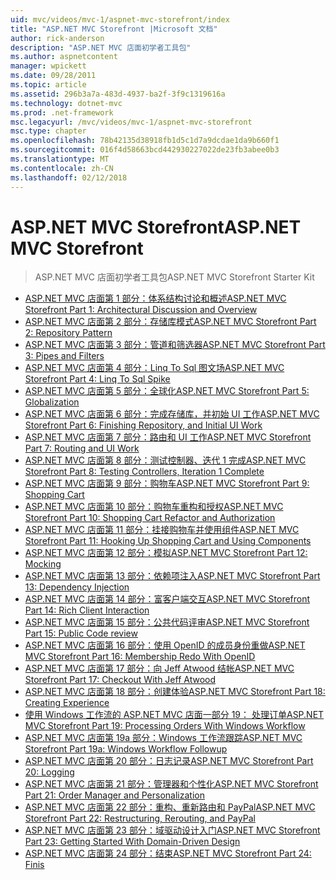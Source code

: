 ```yaml
---
uid: mvc/videos/mvc-1/aspnet-mvc-storefront/index
title: "ASP.NET MVC Storefront |Microsoft 文档"
author: rick-anderson
description: "ASP.NET MVC 店面初学者工具包"
ms.author: aspnetcontent
manager: wpickett
ms.date: 09/28/2011
ms.topic: article
ms.assetid: 296b3a7a-483d-4937-ba2f-3f9c1319616a
ms.technology: dotnet-mvc
ms.prod: .net-framework
msc.legacyurl: /mvc/videos/mvc-1/aspnet-mvc-storefront
msc.type: chapter
ms.openlocfilehash: 78b42135d38918fb1d5c1d7a9dcdae1da9b660f1
ms.sourcegitcommit: 016f4d58663bcd442930227022de23fb3abee0b3
ms.translationtype: MT
ms.contentlocale: zh-CN
ms.lasthandoff: 02/12/2018
---
```

<a name="aspnet-mvc-storefront"></a><span data-ttu-id="1d14a-103">ASP.NET MVC Storefront</span><span class="sxs-lookup"><span data-stu-id="1d14a-103">ASP.NET MVC Storefront</span></span>
====================
> <span data-ttu-id="1d14a-104">ASP.NET MVC 店面初学者工具包</span><span class="sxs-lookup"><span data-stu-id="1d14a-104">ASP.NET MVC Storefront Starter Kit</span></span>


- [<span data-ttu-id="1d14a-105">ASP.NET MVC 店面第 1 部分：体系结构讨论和概述</span><span class="sxs-lookup"><span data-stu-id="1d14a-105">ASP.NET MVC Storefront Part 1: Architectural Discussion and Overview</span></span>](aspnet-mvc-storefront-part-1-architectural-discussion-and-overview.md)
- [<span data-ttu-id="1d14a-106">ASP.NET MVC 店面第 2 部分：存储库模式</span><span class="sxs-lookup"><span data-stu-id="1d14a-106">ASP.NET MVC Storefront Part 2: Repository Pattern</span></span>](aspnet-mvc-storefront-part-2-the-repository-pattern.md)
- [<span data-ttu-id="1d14a-107">ASP.NET MVC 店面第 3 部分：管道和筛选器</span><span class="sxs-lookup"><span data-stu-id="1d14a-107">ASP.NET MVC Storefront Part 3: Pipes and Filters</span></span>](aspnet-mvc-storefront-part-3-pipes-and-filters.md)
- [<span data-ttu-id="1d14a-108">ASP.NET MVC 店面第 4 部分：Linq To Sql 图文场</span><span class="sxs-lookup"><span data-stu-id="1d14a-108">ASP.NET MVC Storefront Part 4: Linq To Sql Spike</span></span>](aspnet-mvc-storefront-part-4-linq-to-sql-spike.md)
- [<span data-ttu-id="1d14a-109">ASP.NET MVC 店面第 5 部分：全球化</span><span class="sxs-lookup"><span data-stu-id="1d14a-109">ASP.NET MVC Storefront Part 5: Globalization</span></span>](aspnet-mvc-storefront-part-5-globalization.md)
- [<span data-ttu-id="1d14a-110">ASP.NET MVC 店面第 6 部分：完成存储库，并初始 UI 工作</span><span class="sxs-lookup"><span data-stu-id="1d14a-110">ASP.NET MVC Storefront Part 6: Finishing Repository, and Initial UI Work</span></span>](aspnet-mvc-storefront-part-6-finishing-the-repository-and-initial-ui-work.md)
- [<span data-ttu-id="1d14a-111">ASP.NET MVC 店面第 7 部分：路由和 UI 工作</span><span class="sxs-lookup"><span data-stu-id="1d14a-111">ASP.NET MVC Storefront Part 7: Routing and UI Work</span></span>](aspnet-mvc-storefront-part-7-routing-and-ui-work.md)
- [<span data-ttu-id="1d14a-112">ASP.NET MVC 店面第 8 部分：测试控制器、迭代 1 完成</span><span class="sxs-lookup"><span data-stu-id="1d14a-112">ASP.NET MVC Storefront Part 8: Testing Controllers, Iteration 1 Complete</span></span>](aspnet-mvc-storefront-part-8-testing-controllers-iteration-1-complete.md)
- [<span data-ttu-id="1d14a-113">ASP.NET MVC 店面第 9 部分：购物车</span><span class="sxs-lookup"><span data-stu-id="1d14a-113">ASP.NET MVC Storefront Part 9: Shopping Cart</span></span>](aspnet-mvc-storefront-part-9-the-shopping-cart.md)
- [<span data-ttu-id="1d14a-114">ASP.NET MVC 店面第 10 部分：购物车重构和授权</span><span class="sxs-lookup"><span data-stu-id="1d14a-114">ASP.NET MVC Storefront Part 10: Shopping Cart Refactor and Authorization</span></span>](aspnet-mvc-storefront-part-10-shopping-cart-refactor-and-authorization.md)
- [<span data-ttu-id="1d14a-115">ASP.NET MVC 店面第 11 部分：挂接购物车并使用组件</span><span class="sxs-lookup"><span data-stu-id="1d14a-115">ASP.NET MVC Storefront Part 11: Hooking Up Shopping Cart and Using Components</span></span>](aspnet-mvc-storefront-part-11-hooking-up-the-shopping-cart-and-using-components.md)
- [<span data-ttu-id="1d14a-116">ASP.NET MVC 店面第 12 部分：模拟</span><span class="sxs-lookup"><span data-stu-id="1d14a-116">ASP.NET MVC Storefront Part 12: Mocking</span></span>](aspnet-mvc-storefront-part-12-mocking.md)
- [<span data-ttu-id="1d14a-117">ASP.NET MVC 店面第 13 部分：依赖项注入</span><span class="sxs-lookup"><span data-stu-id="1d14a-117">ASP.NET MVC Storefront Part 13: Dependency Injection</span></span>](aspnet-mvc-storefront-part-13-dependency-injection.md)
- [<span data-ttu-id="1d14a-118">ASP.NET MVC 店面第 14 部分：富客户端交互</span><span class="sxs-lookup"><span data-stu-id="1d14a-118">ASP.NET MVC Storefront Part 14: Rich Client Interaction</span></span>](aspnet-mvc-storefront-part-14-rich-client-interaction.md)
- [<span data-ttu-id="1d14a-119">ASP.NET MVC 店面第 15 部分：公共代码评审</span><span class="sxs-lookup"><span data-stu-id="1d14a-119">ASP.NET MVC Storefront Part 15: Public Code review</span></span>](aspnet-mvc-storefront-part-15-public-code-review.md)
- [<span data-ttu-id="1d14a-120">ASP.NET MVC 店面第 16 部分：使用 OpenID 的成员身份重做</span><span class="sxs-lookup"><span data-stu-id="1d14a-120">ASP.NET MVC Storefront Part 16: Membership Redo With OpenID</span></span>](aspnet-mvc-storefront-part-16-membership-redo-with-openid.md)
- [<span data-ttu-id="1d14a-121">ASP.NET MVC 店面第 17 部分：向 Jeff Atwood 结帐</span><span class="sxs-lookup"><span data-stu-id="1d14a-121">ASP.NET MVC Storefront Part 17: Checkout With Jeff Atwood</span></span>](aspnet-mvc-storefront-part-17-checkout-with-jeff-atwood.md)
- [<span data-ttu-id="1d14a-122">ASP.NET MVC 店面第 18 部分：创建体验</span><span class="sxs-lookup"><span data-stu-id="1d14a-122">ASP.NET MVC Storefront Part 18: Creating Experience</span></span>](aspnet-mvc-storefront-part-18-creating-an-experience.md)
- [<span data-ttu-id="1d14a-123">使用 Windows 工作流的 ASP.NET MVC 店面一部分 19： 处理订单</span><span class="sxs-lookup"><span data-stu-id="1d14a-123">ASP.NET MVC Storefront Part 19: Processing Orders With Windows Workflow</span></span>](aspnet-mvc-storefront-part-19-processing-orders-with-windows-workflow.md)
- [<span data-ttu-id="1d14a-124">ASP.NET MVC 店面第 19a 部分：Windows 工作流跟踪</span><span class="sxs-lookup"><span data-stu-id="1d14a-124">ASP.NET MVC Storefront Part 19a: Windows Workflow Followup</span></span>](aspnet-mvc-storefront-part-19a-windows-workflow-followup.md)
- [<span data-ttu-id="1d14a-125">ASP.NET MVC 店面第 20 部分：日志记录</span><span class="sxs-lookup"><span data-stu-id="1d14a-125">ASP.NET MVC Storefront Part 20: Logging</span></span>](aspnet-mvc-storefront-part-20-logging.md)
- [<span data-ttu-id="1d14a-126">ASP.NET MVC 店面第 21 部分：管理器和个性化</span><span class="sxs-lookup"><span data-stu-id="1d14a-126">ASP.NET MVC Storefront Part 21: Order Manager and Personalization</span></span>](aspnet-mvc-storefront-part-21-order-manager-and-personalization.md)
- [<span data-ttu-id="1d14a-127">ASP.NET MVC 店面第 22 部分：重构、重新路由和 PayPal</span><span class="sxs-lookup"><span data-stu-id="1d14a-127">ASP.NET MVC Storefront Part 22: Restructuring, Rerouting, and PayPal</span></span>](aspnet-mvc-storefront-part-22-restructuring-rerouting-and-paypal.md)
- [<span data-ttu-id="1d14a-128">ASP.NET MVC 店面第 23 部分：域驱动设计入门</span><span class="sxs-lookup"><span data-stu-id="1d14a-128">ASP.NET MVC Storefront Part 23: Getting Started With Domain-Driven Design</span></span>](aspnet-mvc-storefront-part-23-getting-started-with-domain-driven-design.md)
- [<span data-ttu-id="1d14a-129">ASP.NET MVC 店面第 24 部分：结束</span><span class="sxs-lookup"><span data-stu-id="1d14a-129">ASP.NET MVC Storefront Part 24: Finis</span></span>](aspnet-mvc-storefront-part-24-finis.md)
